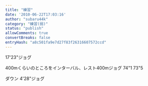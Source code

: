 ```yaml
---
title: "練習"
date: '2010-06-22T17:03:16'
author: "subaru44k"
category: "練習(弱)"
status: "publish"
allowComments: true
convertBreaks: false
entryHash: "a8c501fa9e7d27f83f26316607572ccd"
---
```

17'23"ジョグ

400mくらいのところをインターバル、レスト400mジョグ
74"1
73"5

ダウン
4'28"ジョグ
